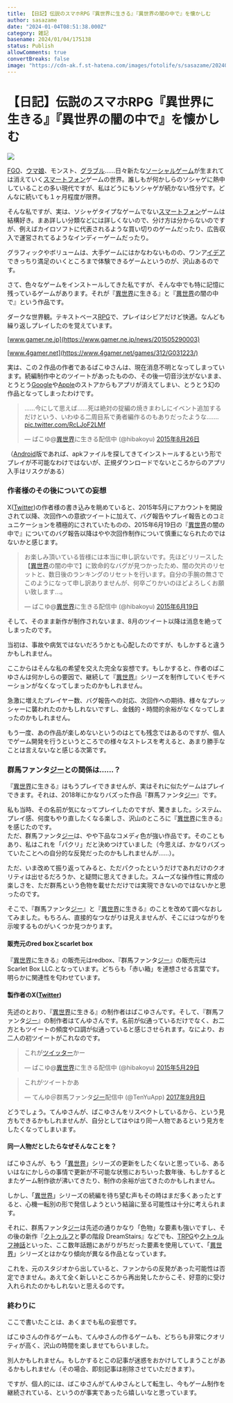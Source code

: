 ```yaml
---
title: 【日記】伝説のスマホRPG『異世界に生きる』『異世界の闇の中で』を懐かしむ
author: sasazame
date: "2024-01-04T08:51:38.000Z"
category: 雑記
basename: 2024/01/04/175138
status: Publish
allowComments: true
convertBreaks: false
image: "https://cdn-ak.f.st-hatena.com/images/fotolife/s/sasazame/20240104/20240104161933.png"
---
```

# 【日記】伝説のスマホRPG『異世界に生きる』『異世界の闇の中で』を懐かしむ

![](https://cdn-ak.f.st-hatena.com/images/fotolife/s/sasazame/20231108/20231108232956.png)

<!-- Extended Body -->

[FGO](https://d.hatena.ne.jp/keyword/FGO)、[ウマ娘](https://d.hatena.ne.jp/keyword/%A5%A6%A5%DE%CC%BC)、モンスト、[グラブル](https://d.hatena.ne.jp/keyword/%A5%B0%A5%E9%A5%D6%A5%EB)……日々新たな[ソーシャルゲーム](https://d.hatena.ne.jp/keyword/%A5%BD%A1%BC%A5%B7%A5%E3%A5%EB%A5%B2%A1%BC%A5%E0)が生まれては消えていく[スマートフォン](https://d.hatena.ne.jp/keyword/%A5%B9%A5%DE%A1%BC%A5%C8%A5%D5%A5%A9%A5%F3)ゲームの世界。誰しもが何かしらのソシャゲに熱中していることの多い現代ですが、私はどうにもソシャゲが続かない性分です。どんなに続いても１ヶ月程度が限界。

そんな私ですが、実は、ソシャゲタイプなゲームでない[スマートフォン](https://d.hatena.ne.jp/keyword/%A5%B9%A5%DE%A1%BC%A5%C8%A5%D5%A5%A9%A5%F3)ゲームは結構好き。まあ詳しい分類などには詳しくないので、分け方は分からないのですが、例えばカイロソフトに代表されるような買い切りのゲームだったり、広告収入で運営されてるようなインディーゲームだったり。

グラフィックやボリュームは、大手ゲームにはかなわないものの、ワンア[イデア](https://d.hatena.ne.jp/keyword/%A5%A4%A5%C7%A5%A2)できっちり満足のいくところまで体験できるゲームというのが、沢山あるのです。

  

さて、色々なゲームをインストールしてきた私ですが、そんな中でも特に記憶に残っているゲームがあります。それが『[異世界](https://d.hatena.ne.jp/keyword/%B0%DB%C0%A4%B3%A6)に生きる』と『[異世界](https://d.hatena.ne.jp/keyword/%B0%DB%C0%A4%B3%A6)の闇の中で』という作品です。

ダークな世界観。テキストベース[RPG](https://d.hatena.ne.jp/keyword/RPG)で、プレイはシビアだけど快適。なんども繰り返しプレイしたのを覚えています。

[www.gamer.ne.jp](https://www.gamer.ne.jp/news/201505290003)

[www.4gamer.net](https://www.4gamer.net/games/312/G031223/)

  

実は、この２作品の作者であるばこゆさんは、現在消息不明となってしまっています。続編制作中とのツイートがあったものの、その後一切音沙汰がないまま、とうとう[Google](https://d.hatena.ne.jp/keyword/Google)や[Apple](https://d.hatena.ne.jp/keyword/Apple)のストアからもアプリが消えてしまい、とうとう幻の作品となってしまったわけです。

> ……今にして思えば……死は絶対の掟編の焼きまわしにイベント追加するだけという、いわゆる二周目系で勇者編作るのもありだったような……. [pic.twitter.com/RcLJoF2LMf](http://t.co/RcLJoF2LMf)
> 
> — ばこゆ@[異世界](https://d.hatena.ne.jp/keyword/%B0%DB%C0%A4%B3%A6)に生きる配信中 (@hibakoyu) [2015年8月26日](https://twitter.com/hibakoyu/status/636662980235517952?ref_src=twsrc%5Etfw)

（[Android](https://d.hatena.ne.jp/keyword/Android)版であれば、apkファイルを探してきてインストールするという形でプレイが不可能なわけではないが、正規ダウンロードでないところからのアプリ入手はリスクがある）

### 作者様のその後についての妄想

X([Twitter](https://d.hatena.ne.jp/keyword/Twitter))の作者様の書き込みを眺めていると、2015年5月にアカウントを開設されて以降、次回作への意欲ツイートに加えて、バグ報告やプレイ報告とのコミュニケーションを積極的にされていたものの、2015年6月19日の『[異世界](https://d.hatena.ne.jp/keyword/%B0%DB%C0%A4%B3%A6)の闇の中で』についてのバグ報告以降はやや次回作制作について慎重になられたのではないかと感じます。

> お楽しみ頂いている皆様には本当に申し訳ないです。先ほどリリースした【[異世界](https://d.hatena.ne.jp/keyword/%B0%DB%C0%A4%B3%A6)の闇の中で】に致命的なバグが見つかったため、闇の欠片のリセットと、数日後のランキングのリセットを行います。自分の手腕の無さでこのようになって申し訳ありませんが、何卒ごりかいのほどよろしくお願い致します…。
> 
> — ばこゆ@[異世界](https://d.hatena.ne.jp/keyword/%B0%DB%C0%A4%B3%A6)に生きる配信中 (@hibakoyu) [2015年6月19日](https://twitter.com/hibakoyu/status/611900386941644800?ref_src=twsrc%5Etfw)

そして、そのまま新作が制作されないまま、8月のツイート以降は消息を絶ってしまったのです。

  

当初は、事故や病気ではないだろうかとも心配したのですが、もしかすると違うかもしれません。

ここからはそんな私の希望を交えた完全な妄想です。もしかすると、作者のばこゆさんは何かしらの要因で、継続して『[異世界](https://d.hatena.ne.jp/keyword/%B0%DB%C0%A4%B3%A6)』シリーズを制作していくモチベーションがなくなってしまったのかもしれません。

急激に増えたプレイヤー数、バグ報告への対応、次回作への期待、様々なプレッシャーに襲われたのかもしれないですし、金銭的・時間的余裕がなくなってしまったのかもしれません。

  

もう一度、あの作品が楽しめないというのはとても残念ではあるのですが、個人でゲーム開発を行うというところでの様々なストレスを考えると、あまり勝手なことは言えないなと感じる次第です。

### 群馬ファンタ[ジー](https://d.hatena.ne.jp/keyword/%A5%B8%A1%BC)との関係は……？

『[異世界](https://d.hatena.ne.jp/keyword/%B0%DB%C0%A4%B3%A6)に生きる』はもうプレイできませんが、実はそれに似たゲームはプレイできます。それは、2018年にかなりバズった作品『群馬ファンタ[ジー](https://d.hatena.ne.jp/keyword/%A5%B8%A1%BC)』です。

私も当時、その名前が気になってプレイしたのですが、驚きました。システム、プレイ感、何度もやり直したくなる楽しさ、沢山のところに『[異世界](https://d.hatena.ne.jp/keyword/%B0%DB%C0%A4%B3%A6)に生きる』を感じたのです。  
ただ、群馬ファンタ[ジー](https://d.hatena.ne.jp/keyword/%A5%B8%A1%BC)は、やや下品なコメディ色が強い作品です。そのこともあり、私はこれを「パクリ」だと決めつけていました（今思えば、かなりバズっていたことへの自分的な反発だったのかもしれませんが……）。

ただ、いま改めて振り返ってみると、ただパクったというだけであれだけのクオリティは出せるだろうか、と疑問に思えてきました。スムーズな操作性に育成の楽しさを、ただ群馬という色物を載せただけでは実現できないのではないかと思ったのです。

  

そこで、『群馬ファンタ[ジー](https://d.hatena.ne.jp/keyword/%A5%B8%A1%BC)』と『[異世界](https://d.hatena.ne.jp/keyword/%B0%DB%C0%A4%B3%A6)に生きる』のことを改めて調べなおしてみました。もちろん、直接的なつながりは見えませんが、そこにはつながりを示唆するものがいくつか見つかります。

#### 販売元のred boxとscarlet box

『[異世界](https://d.hatena.ne.jp/keyword/%B0%DB%C0%A4%B3%A6)に生きる』の販売元はredbox、『群馬ファンタ[ジー](https://d.hatena.ne.jp/keyword/%A5%B8%A1%BC)』の販売元はScarlet Box LLC.となっています。どちらも「赤い箱」を連想させる言葉です。明らかに関連性を匂わせています。

#### 製作者のX([Twitter](https://d.hatena.ne.jp/keyword/Twitter))

先述のとおり、『[異世界](https://d.hatena.ne.jp/keyword/%B0%DB%C0%A4%B3%A6)に生きる』の制作者はばこゆさんです。そして、『群馬ファンタ[ジー](https://d.hatena.ne.jp/keyword/%A5%B8%A1%BC)』の制作者はてんゆさんです。名前が似通っているだけでなく、お二方ともツイートの頻度や口調が似通っていると感じさせられます。なにより、お二人の初ツイートがこれなのです。

> これが[ツイッター](https://d.hatena.ne.jp/keyword/%A5%C4%A5%A4%A5%C3%A5%BF%A1%BC)かー
> 
> — ばこゆ@[異世界](https://d.hatena.ne.jp/keyword/%B0%DB%C0%A4%B3%A6)に生きる配信中 (@hibakoyu) [2015年5月29日](https://twitter.com/hibakoyu/status/604132179556192256?ref_src=twsrc%5Etfw)

> これがツイートかあ
> 
> — てんゆ＠群馬ファンタ[ジー](https://d.hatena.ne.jp/keyword/%A5%B8%A1%BC)配信中 (@TenYuApp) [2017年9月9日](https://twitter.com/TenYuApp/status/906478923780734977?ref_src=twsrc%5Etfw)

どうでしょう。てんゆさんが、ばこゆさんをリスペクトしているから、という見方もできるかもしれませんが、自分としてはやはり同一人物であるという見方をしたくなってしまいます。

#### 同一人物だとしたらなぜそんなことを？

ばこゆさんが、もう「[異世界](https://d.hatena.ne.jp/keyword/%B0%DB%C0%A4%B3%A6)」シリーズの更新をしたくないと思っている、あるいはなにかしらの事情で更新が不可能な状態におちいった数年後、もしかするとまたゲーム制作欲が沸いてきたり、制作の余裕が出てきたのかもしれません。

しかし、「[異世界](https://d.hatena.ne.jp/keyword/%B0%DB%C0%A4%B3%A6)」シリーズの続編を待ち望む声もその時はまだ多くあったとすると、心機一転別の形で発信しようという結論に至る可能性は十分に考えられます。

それに、群馬ファンタ[ジー](https://d.hatena.ne.jp/keyword/%A5%B8%A1%BC)は先述の通りかなり「色物」な要素も強いですし、その後の新作『[クトゥルフ](https://d.hatena.ne.jp/keyword/%A5%AF%A5%C8%A5%A5%A5%EB%A5%D5)と夢の階段 DreamStairs』などでも、[TRPG](https://d.hatena.ne.jp/keyword/TRPG)や[クトゥルフ神話](https://d.hatena.ne.jp/keyword/%A5%AF%A5%C8%A5%A5%A5%EB%A5%D5%BF%C0%CF%C3)といった、ここ数年話題にあがりがちだった要素を使用していて、「[異世界](https://d.hatena.ne.jp/keyword/%B0%DB%C0%A4%B3%A6)」シリーズとはかなり傾向が異なる作品となっています。

これを、元のスタジオから出していると、ファンからの反発があった可能性は否定できません。あえて全く新しいところから再出発したからこそ、好意的に受け入れられたのかもしれないと思えるのです。

### 終わりに

ここで書いたことは、あくまでも私の妄想です。

ばこゆさんの作るゲームも、てんゆさんの作るゲームも、どちらも非常にクオリティが高く、沢山の時間を楽しませてもらいました。

別人かもしれません。もしかするとこの記事が迷惑をおかけしてしまうことがあるかもしれません（その場合、即刻記事は削除させていただきます）。

ですが、個人的には、ばこゆさんがてんゆさんとして転生し、今もゲーム制作を継続されている、というのが事実であったら嬉しいなと思っています。